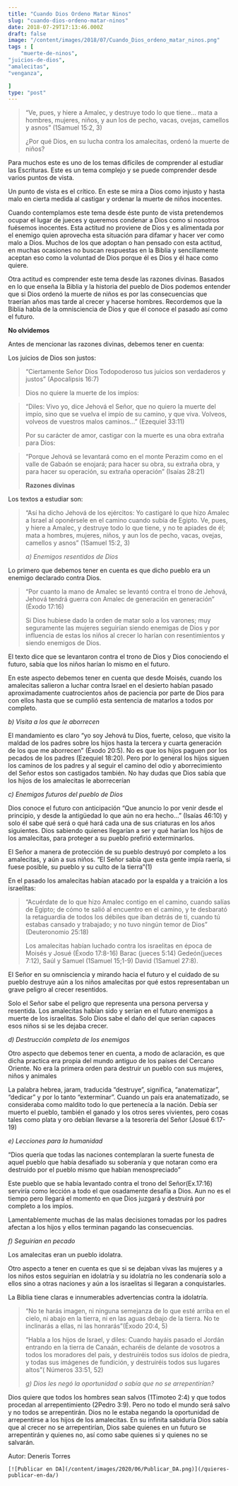 ```yaml
---
title: "Cuando Dios Ordeno Matar Ninos"
slug: "cuando-dios-ordeno-matar-ninos"
date: 2018-07-29T17:13:46.000Z
draft: false
image: "/content/images/2018/07/Cuando_Dios_ordeno_matar_ninos.png"
tags : [
    "muerte-de-ninos",
"juicios-de-dios",
"amalecitas",
"venganza",

]
type: "post"
---
```


   
>  “Ve, pues, y hiere a Amalec, y destruye todo lo que tiene… mata a hombres, mujeres, niños, y aun los de pecho, vacas, ovejas, camellos y asnos” (1Samuel 15:2, 3)
> 
>   ¿Por qué Dios, en su lucha contra los amalecitas, ordenó la muerte de niños?

 Para muchos este es uno de los temas difíciles de comprender al estudiar las Escrituras. Este es un tema complejo y se puede comprender desde varios puntos de vista.

 Un punto de vista es el crítico. En este se mira a Dios como injusto y hasta malo en cierta medida al castigar y ordenar la muerte de niños inocentes.

 Cuando contemplamos este tema desde éste punto de vista pretendemos ocupar el lugar de jueces y queremos condenar a Dios como si nosotros fuésemos inocentes. Esta actitud no proviene de Dios y es alimentada por el enemigo quien aprovecha esta situación para difamar y hacer ver como malo a Dios. Muchos de los que adoptan o han pensado con esta actitud, en muchas ocasiones no buscan respuestas en la Biblia y sencillamente aceptan eso como la voluntad de Dios porque él es Dios y él hace como quiere.

 Otra actitud es comprender este tema desde las razones divinas. Basados en lo que enseña la Biblia y la historia del pueblo de Dios podemos entender que si Dios ordenó la muerte de niños es por las consecuencias que traerían años mas tarde al crecer y hacerse hombres. Recordemos que la Biblia habla de la omnisciencia de Dios y que él conoce el pasado así como el futuro.

 **No olvidemos**

 Antes de mencionar las razones divinas, debemos tener en cuenta:

 Los juicios de Dios son justos:

 
>  “Ciertamente Señor Dios Todopoderoso tus juicios son verdaderos y justos” (Apocalipsis 16:7)
> 
>   Dios no quiere la muerte de los impíos:

 
>  “Diles: Vivo yo, dice Jehová el Señor, que no quiero la muerte del impío, sino que se vuelva el impío de su camino, y que viva. Volveos, volveos de vuestros malos caminos…” (Ezequiel 33:11)
> 
>   Por su carácter de amor, castigar con la muerte es una obra extraña para Dios:

 
>  “Porque Jehová se levantará como en el monte Perazim como en el valle de Gabaón se enojará; para hacer su obra, su extraña obra, y para hacer su operación, su extraña operación” (Isaías 28:21)
> 
>   **Razones divinas**

 Los textos a estudiar son:

 
>  “Así ha dicho Jehová de los ejércitos: Yo castigaré lo que hizo Amalec a Israel al oponérsele en el camino cuando subía de Egipto. Ve, pues, y hiere a Amalec, y destruye todo lo que tiene, y no te apiades de él; mata a hombres, mujeres, niños, y aun los de pecho, vacas, ovejas, camellos y asnos” (1Samuel 15:2, 3)
> 
>   *a) Enemigos resentidos de Dios*

 Lo primero que debemos tener en cuenta es que dicho pueblo era un enemigo declarado contra Dios.

 
>  “Por cuanto la mano de Amalec se levantó contra el trono de Jehová, Jehová tendrá guerra con Amalec de generación en generación” (Éxodo 17:16)
> 
>   Si Dios hubiese dado la orden de matar solo a los varones; muy seguramente las mujeres seguirían siendo enemigas de Dios y por influencia de estas los niños al crecer lo harían con resentimientos y siendo enemigos de Dios.

 El texto dice que se levantaron contra el trono de Dios y Dios conociendo el futuro, sabía que los niños harían lo mismo en el futuro.

 En este aspecto debemos tener en cuenta que desde Moisés, cuando los amalecitas salieron a luchar contra Israel en el desierto habían pasado aproximadamente cuatrocientos años de paciencia por parte de Dios para con ellos hasta que se cumplió esta sentencia de matarlos a todos por completo.

 *b) Visita a los que le aborrecen*

 El mandamiento es claro “yo soy Jehová tu Dios, fuerte, celoso, que visito la maldad de los padres sobre los hijos hasta la tercera y cuarta generación de los que me aborrecen” (Éxodo 20:5). No es que los hijos paguen por los pecados de los padres (Ezequiel 18:20). Pero por lo general los hijos siguen los caminos de los padres y al seguir el camino del odio y aborrecimiento del Señor estos son castigados también. No hay dudas que Dios sabía que los hijos de los amalecitas le aborrecerían

 *c) Enemigos futuros del pueblo de Dios*

 Dios conoce el futuro con anticipación “Que anuncio lo por venir desde el principio, y desde la antigüedad lo que aún no era hecho…” (Isaías 46:10) y solo él sabe qué será o qué hará cada una de sus criaturas en los años siguientes. Dios sabiendo quienes llegarían a ser y qué harían los hijos de los amalecitas, para proteger a su pueblo prefirió exterminarlos.

 El Señor a manera de protección de su pueblo destruyó por completo a los amalecitas, y aún a sus niños. “El Señor sabía que esta gente impía raería, si fuese posible, su pueblo y su culto de la tierra”(1)

 En el pasado los amalecitas habían atacado por la espalda y a traición a los israelitas:

 
>  “Acuérdate de lo que hizo Amalec contigo en el camino, cuando salías de Egipto; de cómo te salió al encuentro en el camino, y te desbarató la retaguardia de todos los débiles que iban detrás de ti, cuando tú estabas cansado y trabajado; y no tuvo ningún temor de Dios” (Deuteronomio 25:18)
> 
>   Los amalecitas habían luchado contra los israelitas en época de Moisés y Josué (Éxodo 17:8-16) Barac (jueces 5:14) Gedeón(jueces 7:12), Saúl y Samuel (1Samuel 15;1-9) David (1Samuel 27:8).

 El Señor en su omnisciencia y mirando hacia el futuro y el cuidado de su pueblo destruye aún a los niños amalecitas por qué estos representaban un grave peligro al crecer resentidos.

 Solo el Señor sabe el peligro que representa una persona perversa y resentida. Los amalecitas habían sido y serían en el futuro enemigos a muerte de los israelitas. Solo Dios sabe el daño del que serían capaces esos niños si se les dejaba crecer.

 *d) Destrucción completa de los enemigos*

 Otro aspecto que debemos tener en cuenta, a modo de aclaración, es que dicha practica era propia del mundo antiguo de los países del Cercano Oriente. No era la primera orden para destruir un pueblo con sus mujeres, niños y animales

 La palabra hebrea, jaram, traducida “destruye”, significa, “anatematizar”, “dedicar” y por lo tanto “exterminar”. Cuando un país era anatematizado, se consideraba como maldito todo lo que pertenecía a la nación. Debía ser muerto el pueblo, también el ganado y los otros seres vivientes, pero cosas tales como plata y oro debían llevarse a la tesorería del Señor (Josué 6:17-19)

 *e) Lecciones para la humanidad*

 “Dios quería que todas las naciones contemplaran la suerte funesta de aquel pueblo que había desafiado su soberanía y que notaran como era destruido por el pueblo mismo que habían menospreciado”

 Este pueblo que se había levantado contra el trono del Señor(Ex.17:16) serviría como lección a todo el que osadamente desafía a Dios. Aun no es el tiempo pero llegará el momento en que Dios juzgará y destruirá por completo a los impíos.

 Lamentablemente muchas de las malas decisiones tomadas por los padres afectan a los hijos y ellos terminan pagando las consecuencias.

 *f) Seguirían en pecado*

 Los amalecitas eran un pueblo idolatra.

 Otro aspecto a tener en cuenta es que si se dejaban vivas las mujeres y a los niños estos seguirían en idolatría y su idolatría no les condenaría solo a ellos sino a otras naciones y aún a los israelitas si llegaran a conquistarles.

 La Biblia tiene claras e innumerables advertencias contra la idolatría.

 
>  “No te harás imagen, ni ninguna semejanza de lo que esté arriba en el cielo, ni abajo en la tierra, ni en las aguas debajo de la tierra. No te inclinarás a ellas, ni las honrarás”(Éxodo 20:4, 5)
> 
>   
>  “Habla a los hijos de Israel, y diles: Cuando hayáis pasado el Jordán entrando en la tierra de Canaán, echaréis de delante de vosotros a todos los moradores del país, y destruiréis todos sus ídolos de piedra, y todas sus imágenes de fundición, y destruiréis todos sus lugares altos”( Números 33:51, 52)
> 
>   *g) Dios les negó la oportunidad o sabía que no se arrepentirían?*

 Dios quiere que todos los hombres sean salvos (1Timoteo 2:4) y que todos procedan al arrepentimiento (2Pedro 3:9). Pero no todo el mundo será salvo y no todos se arrepentirán. Dios no le estaba negando la oportunidad de arrepentirse a los hijos de los amalecitas. En su infinita sabiduría Dios sabía que al crecer no se arrepentirían, Dios sabe quienes en un futuro se arrepentirán y quienes no, así como sabe quienes si y quienes no se salvarán.

 Autor: Deneris Torres

    [![Publicar en DA](/content/images/2020/06/Publicar_DA.png)](/quieres-publicar-en-da/) 